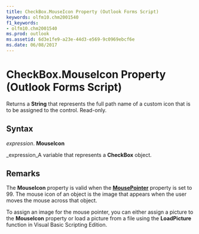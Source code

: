 ```yaml
---
title: CheckBox.MouseIcon Property (Outlook Forms Script)
keywords: olfm10.chm2001540
f1_keywords:
- olfm10.chm2001540
ms.prod: outlook
ms.assetid: 6d3e1fe9-a23e-44d3-e569-9c0969ebcf6e
ms.date: 06/08/2017
---
```



# CheckBox.MouseIcon Property (Outlook Forms Script)

Returns a **String** that represents the full path name of a custom icon that is to be assigned to the control. Read-only.


## Syntax

 _expression_. **MouseIcon**

 _expression_A variable that represents a **CheckBox** object.


## Remarks

The **MouseIcon** property is valid when the **[MousePointer](checkbox-mousepointer-property-outlook-forms-script.md)** property is set to 99. The mouse icon of an object is the image that appears when the user moves the mouse across that object.

To assign an image for the mouse pointer, you can either assign a picture to the **MouseIcon** property or load a picture from a file using the **LoadPicture** function in Visual Basic Scripting Edition.


